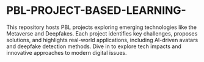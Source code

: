 # PBL-PROJECT-BASED-LEARNING-
This repository hosts PBL projects exploring emerging technologies like the Metaverse and Deepfakes. Each project identifies key challenges, proposes solutions, and highlights real-world applications, including AI-driven avatars and deepfake detection methods. Dive in to explore tech impacts and innovative approaches to modern digital issues.
